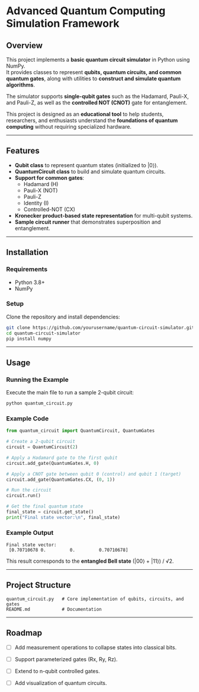# Advanced Quantum Computing Simulation Framework

## Overview
This project implements a **basic quantum circuit simulator** in Python using NumPy.  
It provides classes to represent **qubits, quantum circuits, and common quantum gates**, along with utilities to **construct and simulate quantum algorithms**.

The simulator supports **single-qubit gates** such as the Hadamard, Pauli-X, and Pauli-Z, as well as the **controlled NOT (CNOT)** gate for entanglement.

This project is designed as an **educational tool** to help students, researchers, and enthusiasts understand the **foundations of quantum computing** without requiring specialized hardware.

---

## Features
- **Qubit class** to represent quantum states (initialized to |0⟩).
- **QuantumCircuit class** to build and simulate quantum circuits.
- **Support for common gates**:
  - Hadamard (H)
  - Pauli-X (NOT)
  - Pauli-Z
  - Identity (I)
  - Controlled-NOT (CX)
- **Kronecker product-based state representation** for multi-qubit systems.
- **Sample circuit runner** that demonstrates superposition and entanglement.

---

## Installation

### Requirements
- Python 3.8+
- NumPy

### Setup
Clone the repository and install dependencies:
```bash
git clone https://github.com/yourusername/quantum-circuit-simulator.git
cd quantum-circuit-simulator
pip install numpy
```

---

## Usage

### Running the Example
Execute the main file to run a sample 2-qubit circuit:
```bash
python quantum_circuit.py
```

### Example Code
```python
from quantum_circuit import QuantumCircuit, QuantumGates

# Create a 2-qubit circuit
circuit = QuantumCircuit(2)

# Apply a Hadamard gate to the first qubit
circuit.add_gate(QuantumGates.H, 0)

# Apply a CNOT gate between qubit 0 (control) and qubit 1 (target)
circuit.add_gate(QuantumGates.CX, (0, 1))

# Run the circuit
circuit.run()

# Get the final quantum state
final_state = circuit.get_state()
print("Final state vector:\n", final_state)
```

### Example Output
```
Final state vector:
 [0.70710678 0.         0.         0.70710678]
```

This result corresponds to the **entangled Bell state** (|00⟩ + |11⟩) / √2.

---

## Project Structure
```
quantum_circuit.py   # Core implementation of qubits, circuits, and gates
README.md            # Documentation
```

---

## Roadmap
- [ ] Add measurement operations to collapse states into classical bits.
- [ ] Support parameterized gates (Rx, Ry, Rz).
- [ ] Extend to n-qubit controlled gates.
- [ ] Add visualization of quantum circuits.

